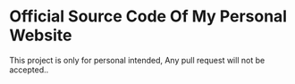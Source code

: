 # Official Source Code Of My Personal Website
This project is only for personal intended, Any pull request will not be accepted..
